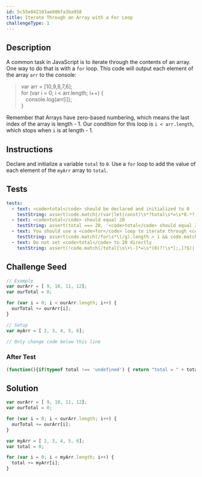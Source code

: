 ```yaml
---
id: 5c55e842103ae886fa3ba958
title: Iterate Through an Array with a For Loop
challengeType: 1
---
```


## Description
<section id='description'>
A common task in JavaScript is to iterate through the contents of an array. One way to do that is with a <code>for</code> loop. This code will output each element of the array <code>arr</code> to the console:
<blockquote>var arr = [10,9,8,7,6];<br>for (var i = 0; i < arr.length; i++) {<br>&nbsp;&nbsp; console.log(arr[i]);<br>}</blockquote>
Remember that Arrays have zero-based numbering, which means the last index of the array is length - 1. Our <dfn>condition</dfn> for this loop is <code>i < arr.length</code>, which stops when <code>i</code> is at length - 1.
</section>

## Instructions
<section id='instructions'>
Declare and initialize a variable <code>total</code> to <code>0</code>. Use a <code>for</code> loop to add the value of each element of the <code>myArr</code> array to <code>total</code>.
</section>

## Tests
<section id='tests'>

```yml
tests:
  - text: <code>total</code> should be declared and initialized to 0
    testString: assert(code.match(/(var|let|const)\s*?total\s*=\s*0.*?;?/), '<code>total</code> should be declared and initialized to 0');
  - text: <code>total</code> should equal 20
    testString: assert(total === 20, '<code>total</code> should equal 20');
  - text: You should use a <code>for</code> loop to iterate through <code>myArr</code>
    testString: assert(code.match(/for\s*\(/g).length > 1 && code.match(/myArr\s*\[/), 'You should use a <code>for</code> loop to iterate through <code>myArr</code>');
  - text: Do not set <code>total</code> to 20 directly
    testString: assert(!code.match(/total[\s\+\-]*=\s*(0(?!\s*[;,]?$)|[1-9])/gm), 'Do not set <code>total</code> to 20 directly');

```

</section>

## Challenge Seed
<section id='challengeSeed'>

<div id='js-seed'>

```js
// Example
var ourArr = [ 9, 10, 11, 12];
var ourTotal = 0;

for (var i = 0; i < ourArr.length; i++) {
  ourTotal += ourArr[i];
}

// Setup
var myArr = [ 2, 3, 4, 5, 6];

// Only change code below this line


```

</div>


### After Test
<div id='js-teardown'>

```js
(function(){if(typeof total !== 'undefined') { return "total = " + total; } else { return "total is undefined";}})()

```

</div>

</section>

## Solution
<section id='solution'>


```js
var ourArr = [ 9, 10, 11, 12];
var ourTotal = 0;

for (var i = 0; i < ourArr.length; i++) {
  ourTotal += ourArr[i];
}

var myArr = [ 2, 3, 4, 5, 6];
var total = 0;

for (var i = 0; i < myArr.length; i++) {
  total += myArr[i];
}
```

</section>
